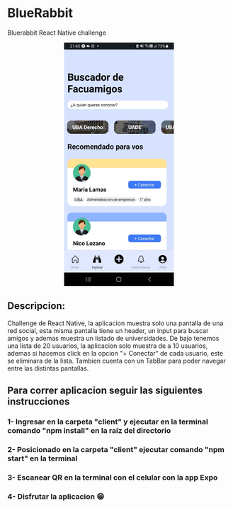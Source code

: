 # BlueRabbit
Bluerabbit React Native challenge

<p align="center">
  <img height="550" src="./client/assets/screen.jpeg" />
</p>

## Descripcion:
Challenge de React Native, la aplicacion muestra solo una pantalla de una red social, esta misma pantalla tiene un header, un input para buscar amigos y ademas muestra un listado de universidades. De bajo tenemos una lista de 20 usuarios, la aplicacion solo muestra de a 10 usuarios, ademas si hacemos click en la opcion "+ Conectar" de cada usuario, este se eliminara de la lista. Tambien cuenta con un TabBar para poder navegar entre las distintas pantallas.

## Para correr aplicacion seguir las siguientes instrucciones
### 1- Ingresar en la carpeta "client" y ejecutar en la terminal comando "npm install" en la raiz del directorio
### 2- Posicionado en la carpeta "client" ejecutar comando "npm start" en la terminal
### 3- Escanear QR en la terminal con el celular con la app Expo
### 4- Disfrutar la aplicacion 😁
